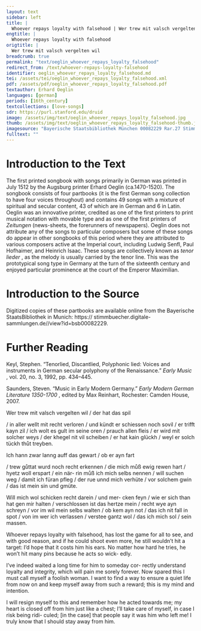 ```yaml
---
layout: text
sidebar: left
title: |
  Whoever repays loyalty with falsehood | Wer trew mit valsch vergelten wil
engtitle: |
  Whoever repays loyalty with falsehood
origtitle: |
  Wer trew mit valsch vergelten wil
breadcrumb: true
permalink: "text/oeglin_whoever_repays_loyalty_falsehood"
redirect_from: /text/whoever-repays-loyalty-falsehood
identifier: oeglin_whoever_repays_loyalty_falsehood.md
tei: /assets/tei/oeglin_whoever_repays_loyalty_falsehood.xml
pdf: /assets/pdf/oeglin_whoever_repays_loyalty_falsehood.pdf
textauthor: Erhard Oeglin
languages: [german]
periods: [16th_century]
textcollections: [love-songs]
sdr: https://purl.stanford.edu/druid 
image: /assets/img/text/oeglin_whoever_repays_loyalty_falsehood.jpg
thumb: /assets/img/text/oeglin_whoever_repays_loyalty_falsehood-thumb.jpg
imagesource: "Bayerische Staatsbibliothek München 00082229 Rar.27 Stimme T f.45v [Public Domain]"
fulltext: ""
---
```




<h1>Introduction to the Text</h1>
<p>The first printed songbook with songs primarily in German was printed in July 1512 by the Augsburg printer Erhard Oeglin (ca.1470-1520). The songbook consists of four partbooks (it is the first German song collection to have four voices throughout) and contains 49 songs with a mixture of spiritual and secular content, 43 of which are in German and 6 in Latin. Oeglin was an innovative printer, credited as one of the first printers to print musical notation with movable type and as one of the first printers of <i> Zeitungen </i> (news-sheets, the forerunners of newspapers). Oeglin does not attribute any of the songs to particular composers but some of these songs do appear in other songbooks of this period where they are attributed to various composers active at the Imperial court, including Ludwig Senfl, Paul Hofhaimer, and Heinrich Isaac. These songs are collectively known as <i> tenor lieder</i> , as the melody is usually carried by the tenor line. This was the prototypical song type in Germany at the turn of the sixteenth century and enjoyed particular prominence at the court of the Emperor Maximilian.</p>

<h1>Introduction to the Source</h1>
<p>Digitized copies of these partbooks are available online from the Bayerische StaatsBibliothek in Munich: https:// stimmbuecher.digitale-sammlungen.de//view?id=bsb00082229.</p>

<h1>Further Reading</h1>
<p>Keyl, Stephen. “Tenorlied, Discantlied, Polyphonic lied: Voices and instruments in German secular polyphony of the Renaissance.” <i> Early Music</i> , vol. 20, no. 3, 1992, pp. 434–445.</p>
<p>Saunders, Steven. “Music in Early Modern Germany.” <i> Early Modern German Literature 1350-1700</i> , edited by Max Reinhart, Rochester: Camden House, 2007.</p>

<p>Wer trew mit valsch vergelten wil / der hat das spil</p>
<p>/ in aller wellt mit recht verloren / und kündt er schiessen noch sovil / er trifft kayn zil / ich wolt es gult im seine oren / prauch allen fleis / er wird mit solcher weys / der khegel nit vil scheiben / er hat kain glückh / weyl er solch tückh thůt treyben.</p>

<p>Ich hann zwar lanng auff das gewart / ob er ayn fart</p>
<p>/ trew gůttat wurd noch recht erkennen / die mich můß ewig rewen hart / hyetz woll erspart / ein när- rin můß ich mich selbs nennen / will suchen weg / damit ich füran pfleg / der rue unnd mich verhüte / vor solchem gwin / das ist mein sin und gmüte.</p>

<p>Will mich wol schicken recht darein / und mer- cken feyn / wie er sich than hat gen mir halten / verschlossen ist das hertze mein / recht wye ayn schreyn / vor im wil mein selbs walten / ob kem ayn not / das ich nit fall in spot / von im wer ich verlassen / verstee gantz wol / das ich mich sol / sein massen.</p>
<p>Whoever repays loyalty with falsehood, has lost the game for all to see, and with good reason, and if he could shoot even more, he still wouldn’t hit a target: I’d hope that it costs him his ears. No matter how hard he tries, he won’t hit many pins because he acts so wick- edly.</p>

<p>I’ve indeed waited a long time for him to someday cor- rectly understand loyalty and integrity, which will pain me sorely forever. Now spared this I must call myself a foolish woman. I want to find a way to ensure a quiet life from now on and keep myself away from such a reward; this is my mind and intention.</p>

<p>I will resign myself to this and remember how he acted towards me; my heart is closed off from him just like a chest; I’ll take care of myself, in case I risk being ridi- culed; [in the case] that people say it was him who left me! I truly know that I should stay away from him.</p>
